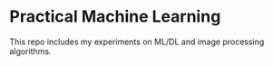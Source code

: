 # Practical Machine Learning
This repo includes my experiments on ML/DL and image processing algorithms.
